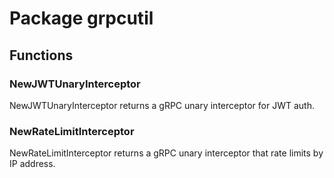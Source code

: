 # Package grpcutil

## Functions

### NewJWTUnaryInterceptor

NewJWTUnaryInterceptor returns a gRPC unary interceptor for JWT auth.

### NewRateLimitInterceptor

NewRateLimitInterceptor returns a gRPC unary interceptor that rate limits by IP address.
